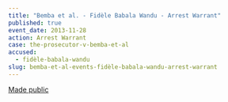 ```yaml
---
title: "Bemba et al. - Fidèle Babala Wandu - Arrest Warrant"
published: true
event_date: 2013-11-28
action: Arrest Warrant
case: the-prosecutor-v-bemba-et-al
accused:
  - fidèle-babala-wandu
slug: bemba-et-al-events-fidèle-babala-wandu-arrest-warrant
---
```


[Made public](http://www.icc-cpi.int/iccdocs/doc/doc1694691.pdf)


